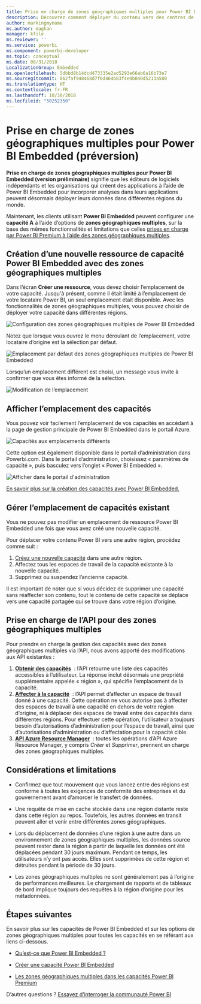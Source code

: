 ```yaml
---
title: Prise en charge de zones géographiques multiples pour Power BI Embedded (préversion)
description: Découvrez comment déployer du contenu vers des centres de données dans des régions autres que la région d’origine du locataire Power BI Embedded.
author: markingmyname
ms.author: maghan
manager: kfile
ms.reviewer: ''
ms.service: powerbi
ms.component: powerbi-developer
ms.topic: conceptual
ms.date: 08/31/2018
LocalizationGroup: Embedded
ms.openlocfilehash: 5dbbd8b14dcd473335e2ad5293e66ab6a16b73e7
ms.sourcegitcommit: 862faf948468d7f6d464b83f4e0b040d5213a580
ms.translationtype: HT
ms.contentlocale: fr-FR
ms.lasthandoff: 10/30/2018
ms.locfileid: "50252350"
---
```

# <a name="multi-geo-support-for-power-bi-embedded-preview"></a>Prise en charge de zones géographiques multiples pour Power BI Embedded (préversion)

**Prise en charge de zones géographiques multiples pour Power BI Embedded (version préliminaire)** signifie que les éditeurs de logiciels indépendants et les organisations qui créent des applications à l’aide de Power BI Embedded pour incorporer analyses dans leurs applications peuvent désormais déployer leurs données dans différentes régions du monde.

Maintenant, les clients utilisant **Power BI Embedded** peuvent configurer une **capacité A** à l’aide d’options de **zones géographiques multiples**, sur la base des mêmes fonctionnalités et limitations que celles [prises en charge par Power BI Premium à l’aide des zones géographiques multiples](../service-admin-premium-Multi-Geo.md).

## <a name="creating-new-power-bi-embedded-capacity-resource-with-multi-geo"></a>Création d’une nouvelle ressource de capacité Power BI Embedded avec des zones géographiques multiples

Dans l’écran **Créer une ressource**, vous devez choisir l’emplacement de votre capacité. Jusqu'à présent, comme il était limité à l’emplacement de votre locataire Power BI, un seul emplacement était disponible. Avec les fonctionnalités de zones géographiques multiples, vous pouvez choisir de déployer votre capacité dans différentes régions.

![Configuration des zones géographiques multiples de Power BI Embedded](media/embedded-multi-geo/pbie-multi-geo-setup.png)

Notez que lorsque vous ouvrez le menu déroulant de l’emplacement, votre locataire d’origine est la sélection par défaut.
  
![Emplacement par défaut des zones géographiques multiples de Power BI Embedded](media/embedded-multi-geo/pbie-multi-geo-default-location.png)

Lorsqu’un emplacement différent est choisi, un message vous invite à confirmer que vous êtes informé de la sélection.

![Modification de l’emplacement](media/embedded-multi-geo/pbie-multi-geo-location-change.png)

## <a name="view-capacity-location"></a>Afficher l’emplacement des capacités

Vous pouvez voir facilement l’emplacement de vos capacités en accédant à la page de gestion principale de Power BI Embedded dans le portail Azure.

![Capacités aux emplacements différents](media/embedded-multi-geo/pbie-multi-geo-location-different.png)

Cette option est également disponible dans le portail d’administration dans Powerbi.com. Dans le portail d’administration, choisissez « paramètres de capacité », puis basculez vers l’onglet « Power BI Embedded ».

![Afficher dans le portail d'administration](media/embedded-multi-geo/pbie-multi-geo-admin-portal.png)

[En savoir plus sur la création des capacités avec Power BI Embedded.](azure-pbie-create-capacity.md)

## <a name="manage-existing-capacities-location"></a>Gérer l’emplacement de capacités existant

Vous ne pouvez pas modifier un emplacement de ressource Power BI Embedded une fois que vous avez créé une nouvelle capacité.

Pour déplacer votre contenu Power BI vers une autre région, procédez comme suit :

1. [Créez une nouvelle capacité](azure-pbie-create-capacity.md) dans une autre région.
2. Affectez tous les espaces de travail de la capacité existante à la nouvelle capacité.
3. Supprimez ou suspendez l’ancienne capacité.

Il est important de noter que si vous décidez de supprimer une capacité sans réaffecter son contenu, tout le contenu de cette capacité se déplace vers une capacité partagée qui se trouve dans votre région d’origine.

## <a name="api-support-for-multi-geo"></a>Prise en charge de l’API pour des zones géographiques multiples

Pour prendre en charge la gestion des capacités avec des zones géographiques multiples via l’API, nous avons apporté des modifications aux API existantes :

1. **[Obtenir des capacités](https://docs.microsoft.com/rest/api/power-bi/capacities/getcapacities)**  : l’API retourne une liste des capacités accessibles à l’utilisateur. La réponse inclut désormais une propriété supplémentaire appelée « région », qui spécifie l’emplacement de la capacité.
2. **[Affecter à la capacité](https://docs.microsoft.com/rest/api/power-bi/capacities)**  : l’API permet d’affecter un espace de travail donné à une capacité. Cette opération ne vous autorise pas à affecter des espaces de travail à une capacité en dehors de votre région d’origine, ni à déplacer des espaces de travail entre des capacités dans différentes régions. Pour effectuer cette opération, l’utilisateur a toujours besoin d’autorisations d’administration pour l’espace de travail, ainsi que d’autorisations d’administration ou d’affectation pour la capacité cible.
3. **[API Azure Resource Manager](https://docs.microsoft.com/rest/api/power-bi-embedded/capacities)**  : toutes les opérations d’API Azure Resource Manager, y compris *Créer* et *Supprimer*, prennent en charge des zones géographiques multiples.

## <a name="limitations-and-considerations"></a>Considérations et limitations

* Confirmez que tout mouvement que vous lancez entre des régions est conforme à toutes les exigences de conformité des entreprises et du gouvernement avant d’amorcer le transfert de données.

* Une requête de mise en cache stockée dans une région distante reste dans cette région au repos. Toutefois, les autres données en transit peuvent aller et venir entre différentes zones géographiques.

* Lors du déplacement de données d’une région à une autre dans un environnement de zones géographiques multiples, les données source peuvent rester dans la région à partir de laquelle les données ont été déplacées pendant 30 jours maximum. Pendant ce temps, les utilisateurs n’y ont pas accès. Elles sont supprimées de cette région et détruites pendant la période de 30 jours.

* Les zones géographiques multiples ne sont généralement pas à l’origine de performances meilleures. Le chargement de rapports et de tableaux de bord implique toujours des requêtes à la région d’origine pour les métadonnées.

## <a name="next-steps"></a>Étapes suivantes

En savoir plus sur les capacités de Power BI Embedded et sur les options de zones géographiques multiples pour toutes les capacités en se référant aux liens ci-dessous.

* [Qu’est-ce que Power BI Embedded ?](azure-pbie-what-is-power-bi-embedded.md)

* [Créer une capacité Power BI Embedded](azure-pbie-create-capacity.md)

* [Les zones géographiques multiples dans les capacités Power BI Premium](../service-admin-premium-multi-geo.md)

D’autres questions ? [Essayez d’interroger la communauté Power BI](http://community.powerbi.com/)